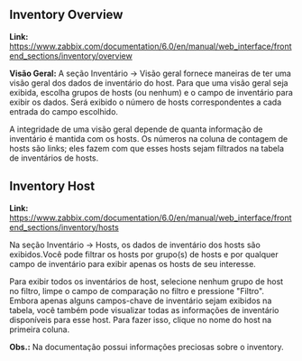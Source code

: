 ## **Inventory Overview**<br>
  **Link:** https://www.zabbix.com/documentation/6.0/en/manual/web_interface/frontend_sections/inventory/overview<br>

  **Visão Geral:** A seção Inventário → Visão geral fornece maneiras de ter uma visão geral dos dados de inventário do host. Para que uma visão geral seja exibida, escolha grupos de hosts (ou nenhum) e o campo de inventário para exibir os dados. Será exibido o número de hosts correspondentes a cada entrada do campo escolhido.<br>

  A integridade de uma visão geral depende de quanta informação de inventário é mantida com os hosts. Os números na coluna de contagem de hosts são links; eles fazem com que esses hosts sejam filtrados na tabela de inventários de hosts.<br> 

## **Inventory Host**<br>
   **Link:** https://www.zabbix.com/documentation/6.0/en/manual/web_interface/frontend_sections/inventory/hosts<br>

   Na seção Inventário → Hosts, os dados de inventário dos hosts são exibidos.Você pode filtrar os hosts por grupo(s) de hosts e por qualquer campo de inventário para exibir apenas os hosts de seu interesse.<br>

   Para exibir todos os inventários de host, selecione nenhum grupo de host no filtro, limpe o campo de comparação no filtro e pressione "Filtro". Embora apenas alguns campos-chave de inventário sejam exibidos na tabela, você também pode visualizar todas as informações de inventário disponíveis para esse host. Para fazer isso, clique no nome do host na primeira coluna.<br>

   **Obs.:** Na documentação possui informações preciosas sobre o inventory.<br>



